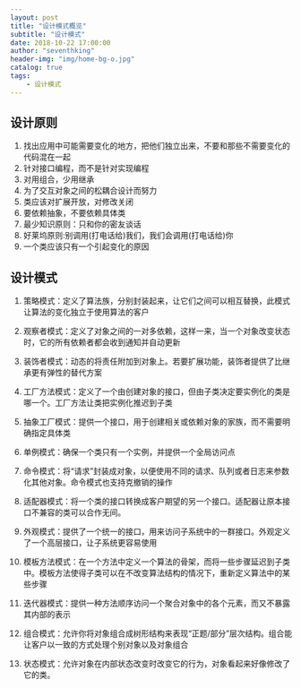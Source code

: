 ```yaml
---
layout: post
title: "设计模式概览"
subtitle: "设计模式"
date: 2018-10-22 17:00:00
author: "seventhking"
header-img: "img/home-bg-o.jpg"
catalog: true
tags:
    - 设计模式
---
```


## 设计原则

1. 找出应用中可能需要变化的地方，把他们独立出来，不要和那些不需要变化的代码混在一起
2. 针对接口编程，而不是针对实现编程
3. 对用组合，少用继承
4. 为了交互对象之间的松耦合设计而努力
5. 类应该对扩展开放，对修改关闭
6. 要依赖抽象，不要依赖具体类
7. 最少知识原则：只和你的密友谈话
8. 好莱坞原则:别调用(打电话给)我们，我们会调用(打电话给)你
9. 一个类应该只有一个引起变化的原因


## 设计模式

1. 策略模式：定义了算法族，分别封装起来，让它们之间可以相互替换，此模式让算法的变化独立于使用算法的客户

2. 观察者模式：定义了对象之间的一对多依赖，这样一来，当一个对象改变状态时，它的所有依赖者都会收到通知并自动更新
3. 装饰者模式：动态的将责任附加到对象上。若要扩展功能，装饰者提供了比继承更有弹性的替代方案
4. 工厂方法模式：定义了一个由创建对象的接口，但由子类决定要实例化的类是哪一个。工厂方法让类把实例化推迟到子类
5. 抽象工厂模式：提供一个接口，用于创建相关或依赖对象的家族，而不需要明确指定具体类
6. 单例模式：确保一个类只有一个实例，并提供一个全局访问点
7. 命令模式：将“请求”封装成对象，以便使用不同的请求、队列或者日志来参数化其他对象。命令模式也支持克撤销的操作
8. 适配器模式：将一个类的接口转换成客户期望的另一个接口。适配器让原本接口不兼容的类可以合作无间。
9. 外观模式：提供了一个统一的接口，用来访问子系统中的一群接口。外观定义了一个高层接口，让子系统更容易使用
10. 模板方法模式：在一个方法中定义一个算法的骨架，而将一些步骤延迟到子类中。模板方法使得子类可以在不改变算法结构的情况下，重新定义算法中的某些步骤
11. 迭代器模式：提供一种方法顺序访问一个聚合对象中的各个元素，而又不暴露其内部的表示
12. 组合模式：允许你将对象组合成树形结构来表现“正题/部分”层次结构。组合能让客户以一致的方式处理个别对象以及对象组合
13. 状态模式：允许对象在内部状态改变时改变它的行为，对象看起来好像修改了它的类。
